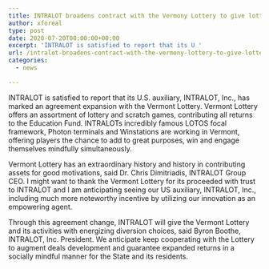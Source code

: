 ```yaml
---
title: INTRALOT broadens contract with the Vermony Lottery to give lottery arrangements and services
author: xforeal 
type: post
date: 2020-07-20T00:00:00+00:00
excerpt: 'INTRALOT is satisfied to report that its U '
url: /intralot-broadens-contract-with-the-vermony-lottery-to-give-lottery-arrangements-and-services/
categories:
  - news

---
```

INTRALOT is satisfied to report that its U.S. auxiliary, INTRALOT, Inc., has marked an agreement expansion with the Vermont Lottery. Vermont Lottery offers an assortment of lottery and scratch games, contributing all returns to the Education Fund. INTRALOTs incredibly famous LOTOS focal framework, Photon terminals and Winstations are working in Vermont, offering players the chance to add to great purposes, win and engage themselves mindfully simultaneously. 

Vermont Lottery has an extraordinary history and history in contributing assets for good motivations, said Dr. Chris Dimitriadis, INTRALOT Group CEO. I might want to thank the Vermont Lottery for its proceeded with trust to INTRALOT and I am anticipating seeing our US auxiliary, INTRALOT, Inc., including much more noteworthy incentive by utilizing our innovation as an empowering agent. 

Through this agreement change, INTRALOT will give the Vermont Lottery and its activities with energizing diversion choices, said Byron Boothe, INTRALOT, Inc. President. We anticipate keep cooperating with the Lottery to augment deals development and guarantee expanded returns in a socially mindful manner for the State and its residents.